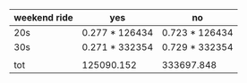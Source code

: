 |weekend ride    |     yes                | no              |                   
|-----------------------------------------|-----------------|------------|
| 20s            | 0.277 * 126434         | 0.723 * 126434  |   126434   |
| 30s            | 0.271 * 332354         | 0.729 * 332354  |   332354   |
|                |                        |                 |            |
| tot          |  125090.152            |   333697.848    |   458788   |